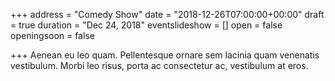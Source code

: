 +++
address = "Comedy Show"
date = "2018-12-26T07:00:00+00:00"
draft = true
duration = "Dec 24, 2018"
eventslideshow = []
open = false
openingsoon = false

+++
Aenean eu leo quam. Pellentesque ornare sem lacinia quam venenatis vestibulum. Morbi leo risus, porta ac consectetur ac, vestibulum at eros.